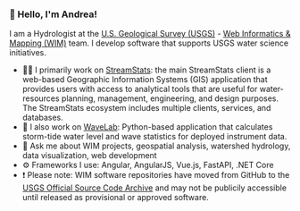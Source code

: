 ### 👋 Hello, I'm Andrea!

I am a Hydrologist at the [U.S. Geological Survey (USGS)](https://usgs.gov/) - [Web Informatics & Mapping (WIM)](https://wim.usgs.gov/) team. I develop software that supports USGS water science initiatives.

- 👩‍💻 I primarily work on [StreamStats](http://streamstats.usgs.gov/): the main StreamStats client is a web-based Geographic Information Systems (GIS) application that provides users with access to analytical tools that are useful for water-resources planning, management, engineering, and design purposes. The StreamStats ecosystem includes multiple clients, services, and databases. 
- 🌊 I also work on [WaveLab](https://www.usgs.gov/software/wavelab): Python-based application that calculates storm-tide water level and wave statistics for deployed instrument data.
- 💬 Ask me about WIM projects, geospatial analysis, watershed hydrology, data visualization, web development
- ⚙ Frameworks I use: Angular, AngularJS, Vue.js, FastAPI, .NET Core
- ❗ Please note: WIM software repositories have moved from GitHub to the [USGS Official Source Code Archive](https://code.usgs.gov/) and may not be publicily accessible until released as provisional or approved software. 
